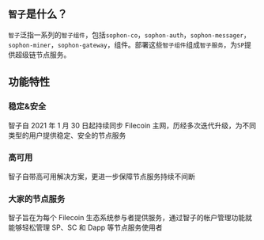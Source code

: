 ## `智子`是什么？

`智子`泛指一系列的`智子组件`，包括`sophon-co`，`sophon-auth`，`sophon-messager`，`sophon-miner`，`sophon-gateway`，组件。部署这些`智子组件`组成`智子服务`，为`SP`提供超级链节点服务。

## 功能特性

### 稳定&安全

智子自 2021 年 1 月 30 日起持续同步 Filecoin 主网，历经多次迭代升级，为不同类型的用户提供稳定、安全的节点服务

### 高可用

智子自带高可用解决方案，更进一步保障节点服务持续不间断

### 大家的节点服务

智子旨在为每个 Filecoin 生态系统参与者提供服务，通过智子的帐户管理功能就能够轻松管理 SP、SC 和 Dapp 等节点服务使用者